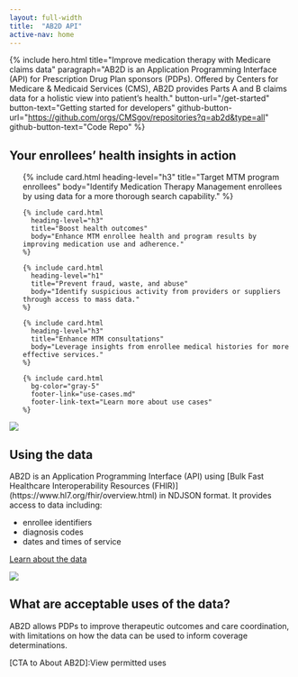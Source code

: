 ```yaml
---
layout: full-width
title:  "AB2D API"
active-nav: home
---
```


{% include hero.html
  title="Improve medication therapy with Medicare claims data"
  paragraph="AB2D is an Application Programming Interface (API) for Prescription Drug Plan sponsors (PDPs). Offered by Centers for Medicare & Medicaid Services (CMS), AB2D provides Parts A and B claims data for a holistic view into patient’s health."
  button-url="/get-started"
  button-text="Getting started for developers"
  github-button-url="https://github.com/orgs/CMSgov/repositories?q=ab2d&type=all"
  github-button-text="Code Repo"
%}

<div class="grid-container padding-y-4">
  <h2 class="">Your enrollees’ health insights in action</h2>

  <ul class="usa-card-group flex-justify-center">
    {% include card.html
      heading-level="h3"
      title="Target MTM program enrollees"
      body="Identify Medication Therapy Management enrollees by using data for a more thorough search capability."
    %}

    {% include card.html
      heading-level="h3"
      title="Boost health outcomes"
      body="Enhance MTM enrollee health and program results by improving medication use and adherence."
    %}

    {% include card.html
      heading-level="h1"
      title="Prevent fraud, waste, and abuse"
      body="Identify suspicious activity from providers or suppliers through access to mass data."
    %}

    {% include card.html
      heading-level="h3"
      title="Enhance MTM consultations"
      body="Leverage insights from enrollee medical histories for more effective services."
    %}

    {% include card.html
      bg-color="gray-5"
      footer-link="use-cases.md"
      footer-link-text="Learn more about use cases"
    %}
  </ul>
</div>

<div class="grid-container">

  <div class="grid-row grid-gap-6 padding-y-4">
    <div class="tablet:grid-col">
      <img src="{{ '/assets/img/data-analysis.svg' | relative_url }}" />
    </div>
    <div class="tablet:grid-col" >
      <h2>Using the data</h2>
      <p>AB2D is an Application Programming Interface (API) using [Bulk Fast Healthcare Interoperability Resources (FHIR)](https://www.hl7.org/fhir/overview.html) in NDJSON format. It provides access to data including:</p>
      <ul>
        <li>enrollee identifiers</li>
        <li>diagnosis codes</li>
        <li>dates and times of service</li>
      </ul>
      <p><a href="{% link api-data.md %}">Learn about the data</a></p>
    </div>
  </div>

  <div class="grid-row grid-gap-6 padding-y-4">
    <div class="tablet:grid-col">
      <img src="{{ '/assets/img/pharmacist.svg' | relative_url }}" />
    </div>
    <div class="tablet:grid-col">
      <h2>What are acceptable uses of the data?</h2>
      <p>AB2D allows PDPs to improve therapeutic outcomes and care coordination, with limitations on how the data can be used to inform coverage determinations.</p>
      <p>[CTA to About AB2D]:View permitted uses</p>
    </div>
  </div>

</div>
